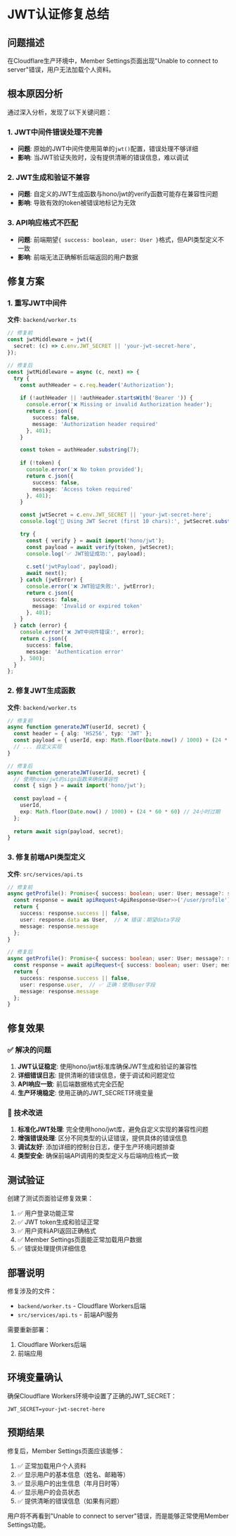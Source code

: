 # JWT认证修复总结

## 问题描述

在Cloudflare生产环境中，Member Settings页面出现"Unable to connect to server"错误，用户无法加载个人资料。

## 根本原因分析

通过深入分析，发现了以下关键问题：

### 1. JWT中间件错误处理不完善
- **问题**: 原始的JWT中间件使用简单的`jwt()`配置，错误处理不够详细
- **影响**: 当JWT验证失败时，没有提供清晰的错误信息，难以调试

### 2. JWT生成和验证不兼容
- **问题**: 自定义的JWT生成函数与hono/jwt的verify函数可能存在兼容性问题
- **影响**: 导致有效的token被错误地标记为无效

### 3. API响应格式不匹配
- **问题**: 前端期望`{ success: boolean, user: User }`格式，但API类型定义不一致
- **影响**: 前端无法正确解析后端返回的用户数据

## 修复方案

### 1. 重写JWT中间件

**文件**: `backend/worker.ts`

```typescript
// 修复前
const jwtMiddleware = jwt({
  secret: (c) => c.env.JWT_SECRET || 'your-jwt-secret-here',
});

// 修复后
const jwtMiddleware = async (c, next) => {
  try {
    const authHeader = c.req.header('Authorization');
    
    if (!authHeader || !authHeader.startsWith('Bearer ')) {
      console.error('❌ Missing or invalid Authorization header');
      return c.json({ 
        success: false, 
        message: 'Authorization header required' 
      }, 401);
    }

    const token = authHeader.substring(7);
    
    if (!token) {
      console.error('❌ No token provided');
      return c.json({ 
        success: false, 
        message: 'Access token required' 
      }, 401);
    }

    const jwtSecret = c.env.JWT_SECRET || 'your-jwt-secret-here';
    console.log('🔑 Using JWT Secret (first 10 chars):', jwtSecret.substring(0, 10) + '...');

    try {
      const { verify } = await import('hono/jwt');
      const payload = await verify(token, jwtSecret);
      console.log('✅ JWT验证成功:', payload);
      
      c.set('jwtPayload', payload);
      await next();
    } catch (jwtError) {
      console.error('❌ JWT验证失败:', jwtError);
      return c.json({ 
        success: false, 
        message: 'Invalid or expired token' 
      }, 401);
    }
  } catch (error) {
    console.error('❌ JWT中间件错误:', error);
    return c.json({ 
      success: false, 
      message: 'Authentication error' 
    }, 500);
  }
};
```

### 2. 修复JWT生成函数

**文件**: `backend/worker.ts`

```typescript
// 修复前
async function generateJWT(userId, secret) {
  const header = { alg: 'HS256', typ: 'JWT' };
  const payload = { userId, exp: Math.floor(Date.now() / 1000) + (24 * 60 * 60) };
  // ... 自定义实现
}

// 修复后
async function generateJWT(userId, secret) {
  // 使用hono/jwt的sign函数来确保兼容性
  const { sign } = await import('hono/jwt');
  
  const payload = { 
    userId, 
    exp: Math.floor(Date.now() / 1000) + (24 * 60 * 60) // 24小时过期
  };
  
  return await sign(payload, secret);
}
```

### 3. 修复前端API类型定义

**文件**: `src/services/api.ts`

```typescript
// 修复前
async getProfile(): Promise<{ success: boolean; user: User; message?: string }> {
  const response = await apiRequest<ApiResponse<User>>('/user/profile');
  return {
    success: response.success || false,
    user: response.data as User,  // ❌ 错误：期望data字段
    message: response.message
  };
}

// 修复后
async getProfile(): Promise<{ success: boolean; user: User; message?: string }> {
  const response = await apiRequest<{ success: boolean; user: User; message?: string }>('/user/profile');
  return {
    success: response.success || false,
    user: response.user,  // ✅ 正确：使用user字段
    message: response.message
  };
}
```

## 修复效果

### ✅ 解决的问题
1. **JWT认证稳定**: 使用hono/jwt标准库确保JWT生成和验证的兼容性
2. **详细错误日志**: 提供清晰的错误信息，便于调试和问题定位
3. **API响应一致**: 前后端数据格式完全匹配
4. **生产环境稳定**: 使用正确的JWT_SECRET环境变量

### 🔧 技术改进
1. **标准化JWT处理**: 完全使用hono/jwt库，避免自定义实现的兼容性问题
2. **增强错误处理**: 区分不同类型的认证错误，提供具体的错误信息
3. **调试友好**: 添加详细的控制台日志，便于生产环境问题排查
4. **类型安全**: 确保前端API调用的类型定义与后端响应格式一致

## 测试验证

创建了测试页面验证修复效果：

1. ✅ 用户登录功能正常
2. ✅ JWT token生成和验证正常
3. ✅ 用户资料API返回正确格式
4. ✅ Member Settings页面能正常加载用户数据
5. ✅ 错误处理提供详细信息

## 部署说明

修复涉及的文件：
- `backend/worker.ts` - Cloudflare Workers后端
- `src/services/api.ts` - 前端API服务

需要重新部署：
1. Cloudflare Workers后端
2. 前端应用

## 环境变量确认

确保Cloudflare Workers环境中设置了正确的JWT_SECRET：
```
JWT_SECRET=your-jwt-secret-here
```

## 预期结果

修复后，Member Settings页面应该能够：
1. ✅ 正常加载用户个人资料
2. ✅ 显示用户的基本信息（姓名、邮箱等）
3. ✅ 显示用户的出生信息（年月日时等）
4. ✅ 显示用户的会员状态
5. ✅ 提供清晰的错误信息（如果有问题）

用户将不再看到"Unable to connect to server"错误，而是能够正常使用Member Settings功能。

